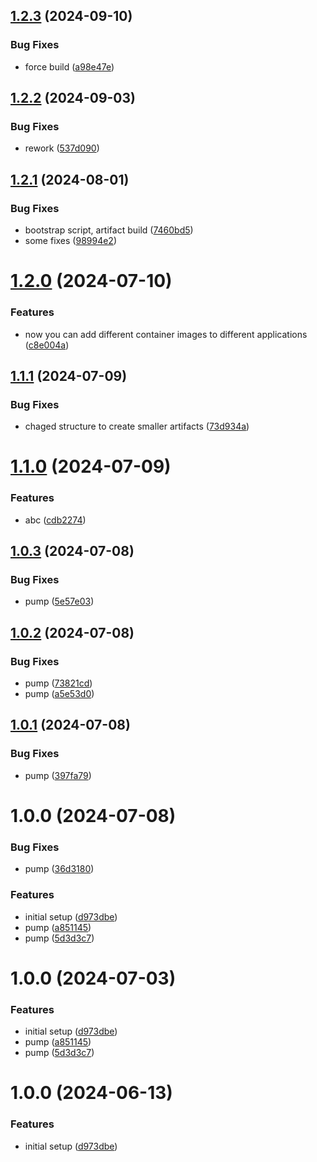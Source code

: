 ## [1.2.3](https://github.com/ci4rail/mender-template/compare/v1.2.2...v1.2.3) (2024-09-10)


### Bug Fixes

* force build ([a98e47e](https://github.com/ci4rail/mender-template/commit/a98e47e56fb011cb4afdbfeabd29760c2cf51231))

## [1.2.2](https://github.com/ci4rail/mender-template/compare/v1.2.1...v1.2.2) (2024-09-03)


### Bug Fixes

* rework ([537d090](https://github.com/ci4rail/mender-template/commit/537d090eb37e67c7880238391094cd4829e12bad))

## [1.2.1](https://github.com/ci4rail/mender-template/compare/v1.2.0...v1.2.1) (2024-08-01)


### Bug Fixes

* bootstrap script, artifact build ([7460bd5](https://github.com/ci4rail/mender-template/commit/7460bd5af87f0cbfbae6ceb64fbdf03800079a43))
* some fixes ([98994e2](https://github.com/ci4rail/mender-template/commit/98994e2a72852832ea7f4c5ceebf6a6c674abcde))

# [1.2.0](https://github.com/ci4rail/mender-template/compare/v1.1.1...v1.2.0) (2024-07-10)


### Features

* now you can add different container images to different applications ([c8e004a](https://github.com/ci4rail/mender-template/commit/c8e004af184df96789ce1cfee7269398aa43d130))

## [1.1.1](https://github.com/ci4rail/mender-template/compare/v1.1.0...v1.1.1) (2024-07-09)


### Bug Fixes

* chaged structure to create smaller artifacts ([73d934a](https://github.com/ci4rail/mender-template/commit/73d934a6122fd3120ef3b956a062350c3acfadd8))

# [1.1.0](https://github.com/ci4rail/mender-template/compare/v1.0.3...v1.1.0) (2024-07-09)


### Features

* abc ([cdb2274](https://github.com/ci4rail/mender-template/commit/cdb227495aad7b8aa083fb8fc97a09132f6d8473))

## [1.0.3](https://github.com/ci4rail/mender-template/compare/v1.0.2...v1.0.3) (2024-07-08)


### Bug Fixes

* pump ([5e57e03](https://github.com/ci4rail/mender-template/commit/5e57e03d160864af4f9ae8ff202ead580afe08de))

## [1.0.2](https://github.com/ci4rail/mender-template/compare/v1.0.1...v1.0.2) (2024-07-08)


### Bug Fixes

* pump ([73821cd](https://github.com/ci4rail/mender-template/commit/73821cd0b1b7b9b688029bc08e0ec07160a78dfa))
* pump ([a5e53d0](https://github.com/ci4rail/mender-template/commit/a5e53d003578bb8bb6f96fc41fe5d3ac636289f3))

## [1.0.1](https://github.com/ci4rail/mender-template/compare/v1.0.0...v1.0.1) (2024-07-08)


### Bug Fixes

* pump ([397fa79](https://github.com/ci4rail/mender-template/commit/397fa79caf345212866720a6c6571a706b3a8d12))

# 1.0.0 (2024-07-08)


### Bug Fixes

* pump ([36d3180](https://github.com/ci4rail/mender-template/commit/36d31806b26944c285b267c1620f1e1da926b6a9))


### Features

* initial setup ([d973dbe](https://github.com/ci4rail/mender-template/commit/d973dbe4440562bf1f99b699223bda40791863eb))
* pump ([a851145](https://github.com/ci4rail/mender-template/commit/a8511451c60e4aa51f4e91b30a371d888ea7f416))
* pump ([5d3d3c7](https://github.com/ci4rail/mender-template/commit/5d3d3c73dc3951969ef8ad4aa0da986c9ce32567))

# 1.0.0 (2024-07-03)


### Features

* initial setup ([d973dbe](https://github.com/ci4rail/mender-template/commit/d973dbe4440562bf1f99b699223bda40791863eb))
* pump ([a851145](https://github.com/ci4rail/mender-template/commit/a8511451c60e4aa51f4e91b30a371d888ea7f416))
* pump ([5d3d3c7](https://github.com/ci4rail/mender-template/commit/5d3d3c73dc3951969ef8ad4aa0da986c9ce32567))

# 1.0.0 (2024-06-13)


### Features

* initial setup ([d973dbe](https://github.com/batthebee/mender-test/commit/d973dbe4440562bf1f99b699223bda40791863eb))
